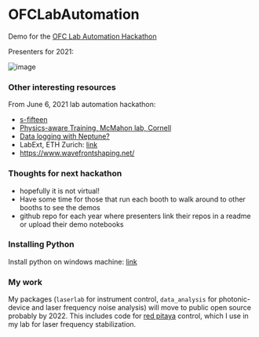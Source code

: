 # OFCLabAutomation

Demo for the [OFC Lab Automation Hackathon](https://www.ofcconference.org/en-us/home/program-speakers/special-events/lab-automation-hackathon/)

Presenters for 2021:

![image](https://user-images.githubusercontent.com/55260620/120969314-df0c3e80-c71e-11eb-83f9-f60d3ac4d1cf.png)

### Other interesting resources

From June 6, 2021 lab automation hackathon:

- [s-fifteen](https://github.com/s-fifteen-instruments/pyS15)
- [Physics-aware Training, McMahon lab, Cornell](https://github.com/mcmahon-lab/Physics-Aware-Training)
- [Data logging with Neptune?](https://neptune.ai/)
- LabExt, ETH Zurich: [link](https://polybox.ethz.ch/index.php/s/hGN9Kde5MZteEBX)
- https://www.wavefrontshaping.net/

### Thoughts for next hackathon

- hopefully it is not virtual!
- Have some time for those that run each booth to walk around to other booths to see the demos
- github repo for each year where presenters link their repos in a readme or upload their demo notebooks

### Installing Python

Install python on windows machine: [link](https://github.com/aisichenko/install_python)

### My work

My packages (`laserlab` for instrument control, `data_analysis` for photonic-device and laser frequency noise analysis) will move to public open source probably by 2022. This includes code for [red pitaya](https://www.redpitaya.com/) control, which I use in my lab for laser frequency stabilization.
